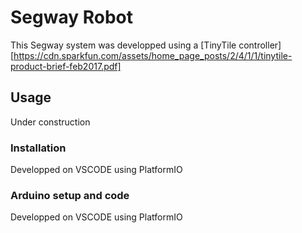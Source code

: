 # Segway Robot

This Segway system was developped using a [TinyTile controller][https://cdn.sparkfun.com/assets/home_page_posts/2/4/1/1/tinytile-product-brief-feb2017.pdf]

## Usage

Under construction

### Installation

Developped on VSCODE using PlatformIO 

### Arduino setup and code

Developped on VSCODE using PlatformIO 
